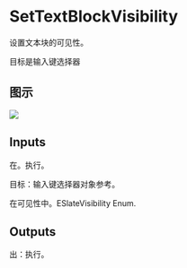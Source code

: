 # SetTextBlockVisibility

设置文本块的可见性。

目标是输入键选择器

## 图示

![]($-20221218-21364236.png)

## Inputs

在。执行。

目标：输入键选择器对象参考。

在可见性中。ESlateVisibility Enum.  

## Outputs

出：执行。
